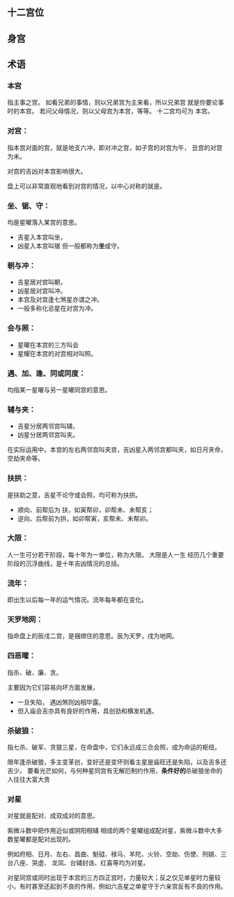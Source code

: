 ## 十二宫位



## 身宫



## 术语
### 本宫

指主事之宫。
如看兄弟的事情，则以兄弟宫为主来看，所以兄弟宫 就是你要论事时的本宫。
若问父母情况，则以父母宫为本宫，等等。
十二宫均可为 本宫。

### 对宫：

指本宫对面的宫，就是地支六冲，即对冲之宫，如子宫的对宫为午， 丑宫的对宫为未。

对宫的吉凶对本宫影响很大。

盘上可以非常直观地看到对宫的情况，以中心对称的就是。

### **坐**、锯、守：

均是星曜落入某宫的意思。
- 吉星入本宫叫坐，
- 凶星入本宫叫锯
但一般都称为**坐**或守。

### 朝与冲：

- 吉星居对宫叫朝，
- 凶星居对宫叫冲。
- 本宫及对宫逢七煞星亦谓之冲。
- 一般多称化忌星在对宫为冲。

### 会与照：

- 星曜在本宫的三方叫会
- 星耀在本宫的对宫相对叫照。

### 遇、加、逢、同或同度：

均指某一星曜与另一星曜同宫的意思。

### 辅与夹：

- 吉星分居两邻宫叫辅，
- 凶星分居两邻宫叫夹。

在实际运用中，本宫的左右两邻宫叫夹宫，吉凶星入两邻宫都叫夹，如日月夹命，空劫夹命等。

### 扶拱：

是扶助之意，吉星不论守或会照，均可称为扶拱。
- 顺向、前帮后为 扶，如寅帮卯，卯帮未、未帮亥；
- 逆向、后帮前为拱，如卯帮寅，亥帮未、未帮卯。

### 大限：

人一生可分若干阶段，每十年为一单位，称为大限。
大限是人一生 经历几个重要阶段的沉浮曲线，是十年吉凶情况的总括。

### 流年：

即出生以后每一年的运气情况。流年每年都在变化。

### 天罗地网：

指命盘上的辰戌二宫，是捆绑住的意思。辰为天罗，戌为地网。

### 四恶曜：

指杀、破、廉、贪。

主要因为它们容易向坏方面发展，
- 一旦失陷， 遇凶煞则凶相毕露。
- 但入庙会吉亦具有良好的作用，具创劲和横发机遇。


### 杀破狼：

指七杀、破军、贪狼三星，在命盘中，它们永远成三合会照，成为命运的枢纽。

限年逢杀破狼，多主变革创，变好还是变坏则看主星是庙旺还是失陷，以及吉多还吉少。
要看光芒如何，与何种星同宫有无解厄制约作用，**条件好的**杀破狼坐命的人往往大富大贵

### 对星

对星就是配对、成双成对的意思。

紫微斗数中把作用近似或阴阳相辅 相成的两个星曜组成配对星，紫微斗数中大多数星曜都是配对出现的。

例如府相、日月、左右、昌曲、魁钺、禄马、羊陀、火铃、空劫、伤使、刑姚、三台八座、哭虚、 龙凤、台辅封诰、红喜等均为对星。

对星同宫或同时出现于本宫的三方四正宫时，力量较大；反之仅见单星时力量较小，有时甚至还起到不良的作用，例如六吉星之单星守于六亲宫反有不良的作用。
